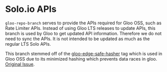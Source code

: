 # Solo.io APIs
`gloo-repo-branch` serves to provide the APIs required for Gloo OSS, such as Rate Limiter APIs. Instead of using Gloo LTS
releases to update APIs, this branch is used by Gloo to get updated API information. Therefore we do not need to sync the APIs. 
It is not intended to be updated as much as the regular LTS Solo APIs.

This branch stemmed off of the [gloo-edge-safe-hasher](https://github.com/solo-io/solo-apis/tree/gloo-edge-safe-hasher) tag which is used
in Gloo OSS due to its minimized hashing which prevents data races in gloo. [Original Issue](https://github.com/solo-io/gloo/issues/7209).